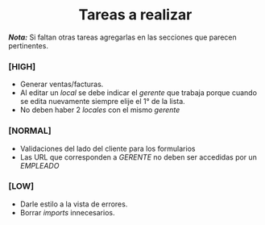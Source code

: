 <div align="center">
  <h1>Tareas a realizar</h1>
</div>

___Nota:___ Si faltan otras tareas agregarlas en las secciones que parecen pertinentes.

### **[HIGH]**
+ Generar ventas/facturas.
+ Al editar un _local_ se debe indicar el _gerente_ que trabaja porque cuando se edita nuevamente siempre elije el 1° de la lista.
+ No deben haber 2 _locales_ con el mismo _gerente_


### **[NORMAL]**
+ Validaciones del lado del cliente para los formularios
+ Las URL que corresponden a _GERENTE_ no deben ser accedidas por un _EMPLEADO_


### **[LOW]**
+ Darle estilo a la vista de errores.
+ Borrar _imports_ innecesarios.
